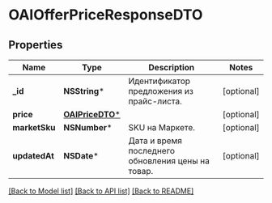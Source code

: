 # OAIOfferPriceResponseDTO

## Properties
Name | Type | Description | Notes
------------ | ------------- | ------------- | -------------
**_id** | **NSString*** | Идентификатор предложения из прайс-листа. | [optional] 
**price** | [**OAIPriceDTO***](OAIPriceDTO.md) |  | [optional] 
**marketSku** | **NSNumber*** | SKU на Маркете. | [optional] 
**updatedAt** | **NSDate*** | Дата и время последнего обновления цены на товар. | [optional] 

[[Back to Model list]](../README.md#documentation-for-models) [[Back to API list]](../README.md#documentation-for-api-endpoints) [[Back to README]](../README.md)


